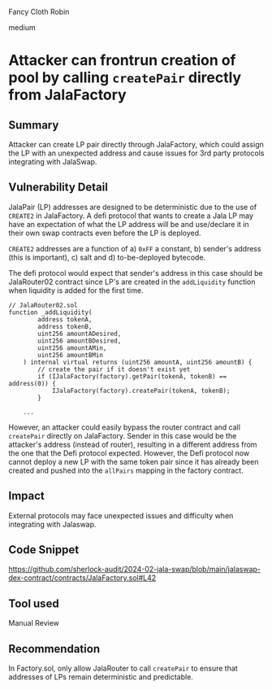 Fancy Cloth Robin

medium

# Attacker can frontrun creation of pool by calling `createPair` directly from JalaFactory

## Summary
Attacker can create LP pair directly through JalaFactory, which could assign the LP with an unexpected address and cause issues for 3rd party protocols integrating with JalaSwap.

## Vulnerability Detail
JalaPair (LP) addresses are designed to be deterministic due to the use of `CREATE2` in JalaFactory. A defi protocol that wants to create a Jala LP may have an expectation of what the LP address will be and use/declare it in their own swap contracts even before the LP is deployed.

`CREATE2` addresses are a function of a) `0xFF` a constant, b) sender's address (this is important), c) salt and d) to-be-deployed bytecode.

The defi protocol would expect that sender's address in this case should be JalaRouter02 contract since LP's are created in the `addLiquidity` function when liquidity is added for the first time.

```solidity
// JalaRouter02.sol
function _addLiquidity(
        address tokenA,
        address tokenB,
        uint256 amountADesired,
        uint256 amountBDesired,
        uint256 amountAMin,
        uint256 amountBMin
    ) internal virtual returns (uint256 amountA, uint256 amountB) {
        // create the pair if it doesn't exist yet
        if (IJalaFactory(factory).getPair(tokenA, tokenB) == address(0)) {
            IJalaFactory(factory).createPair(tokenA, tokenB);
        }
        
    ...
```

However, an attacker could easily bypass the router contract and call `createPair` directly on JalaFactory. Sender in this case would be the attacker's address (instead of router), resulting in a different address from the one that the Defi protocol expected. However, the Defi protocol now cannot deploy a new LP with the same token pair since it has already been created and pushed into the `allPairs` mapping in the factory contract.

## Impact
External protocols may face unexpected issues and difficulty when integrating with Jalaswap. 

## Code Snippet
https://github.com/sherlock-audit/2024-02-jala-swap/blob/main/jalaswap-dex-contract/contracts/JalaFactory.sol#L42
## Tool used
Manual Review

## Recommendation
In Factory.sol, only allow JalaRouter to call `createPair` to ensure that addresses of LPs remain deterministic and predictable.
